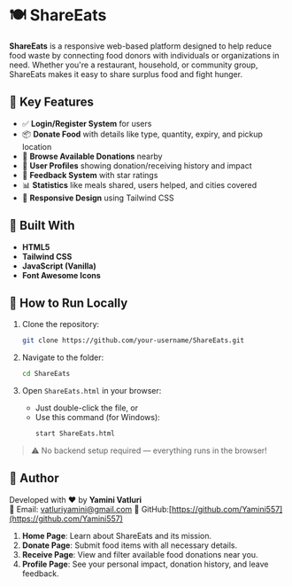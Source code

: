# 🍽️ ShareEats

**ShareEats** is a responsive web-based platform designed to help reduce food waste by connecting food donors with individuals or organizations in need. Whether you're a restaurant, household, or community group, ShareEats makes it easy to share surplus food and fight hunger.

## 🌟 Key Features

- ✅ **Login/Register System** for users
- 📦 **Donate Food** with details like type, quantity, expiry, and pickup location
- 📍 **Browse Available Donations** nearby
- 👥 **User Profiles** showing donation/receiving history and impact
- 💬 **Feedback System** with star ratings
- 📊 **Statistics** like meals shared, users helped, and cities covered
- 📱 **Responsive Design** using Tailwind CSS

## 🧰 Built With

- **HTML5**
- **Tailwind CSS**
- **JavaScript (Vanilla)**
- **Font Awesome Icons**

## 🚀 How to Run Locally

1. Clone the repository:
   ```bash
   git clone https://github.com/your-username/ShareEats.git
   ```

2. Navigate to the folder:
   ```bash
   cd ShareEats
   ```

3. Open `ShareEats.html` in your browser:
   - Just double-click the file, or
   - Use this command (for Windows):
     ```bash
     start ShareEats.html
     ```

> ⚠️ No backend setup required — everything runs in the browser!



## 🙌 Author

Developed with ❤️ by **Yamini Vatluri**  
📧 Email: vatluriyamini@gmail.com
🔗 GitHub:[https://github.com/Yamini557](https://github.com/Yamini557)


1. **Home Page**: Learn about ShareEats and its mission.
2. **Donate Page**: Submit food items with all necessary details.
3. **Receive Page**: View and filter available food donations near you.
4. **Profile Page**: See your personal impact, donation history, and leave feedback.


